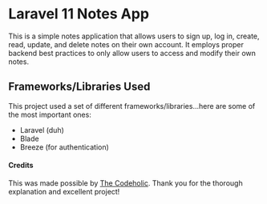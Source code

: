 # Laravel 11 Notes App

This is a simple notes application that allows users to sign up, log in, create, read, update, and delete notes on their own account. It employs proper backend best practices to only allow users to access and modify their own notes.

## Frameworks/Libraries Used

This project used a set of different frameworks/libraries...here are some of the most important ones:

-   Laravel (duh)
-   Blade
-   Breeze (for authentication)

#### Credits

This was made possible by [The Codeholic](https://www.youtube.com/@TheCodeholic). Thank you for the thorough explanation and excellent project!
